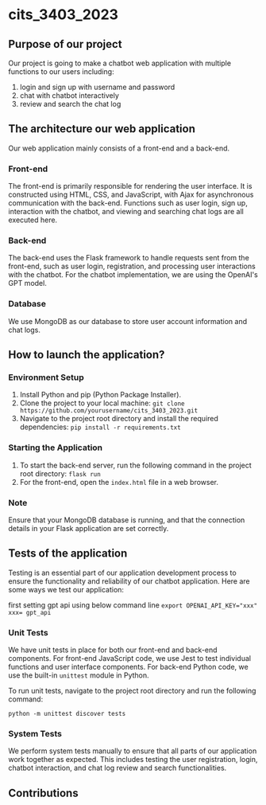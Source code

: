 # cits_3403_2023
## Purpose of our project
Our project is going to make a chatbot web application with multiple functions to our users including:
1) login and sign up with username and password
2) chat with chatbot interactively
3) review and search the chat log

## The architecture our web application
Our web application mainly consists of a front-end and a back-end.

### Front-end
The front-end is primarily responsible for rendering the user interface. It is constructed using HTML, CSS, and JavaScript, with Ajax for asynchronous communication with the back-end. Functions such as user login, sign up, interaction with the chatbot, and viewing and searching chat logs are all executed here.

### Back-end
The back-end uses the Flask framework to handle requests sent from the front-end, such as user login, registration, and processing user interactions with the chatbot. For the chatbot implementation, we are using the OpenAI's GPT model.

### Database
We use MongoDB as our database to store user account information and chat logs.

## How to launch the application?

### Environment Setup
1. Install Python and pip (Python Package Installer).
2. Clone the project to your local machine:
`git clone https://github.com/yourusername/cits_3403_2023.git`
3. Navigate to the project root directory and install the required dependencies:
`pip install -r requirements.txt`

### Starting the Application
1. To start the back-end server, run the following command in the project root directory:
`flask run`
3. For the front-end, open the `index.html` file in a web browser.

### Note
Ensure that your MongoDB database is running, and that the connection details in your Flask application are set correctly.

## Tests of the application

Testing is an essential part of our application development process to ensure the functionality and reliability of our chatbot application. Here are some ways we test our application:

 first setting gpt api using below command line
    ```
    export OPENAI_API_KEY="xxx"
    xxx= gpt_api
    ```
    

### Unit Tests

We have unit tests in place for both our front-end and back-end components. For front-end JavaScript code, we use Jest to test individual functions and user interface components. For back-end Python code, we use the built-in `unittest` module in Python.

To run unit tests, navigate to the project root directory and run the following command:

```shell
python -m unittest discover tests
```
### System Tests

We perform system tests manually to ensure that all parts of our application work together as expected. This includes testing the user registration, login, chatbot interaction, and chat log review and search functionalities.
## Contributions
